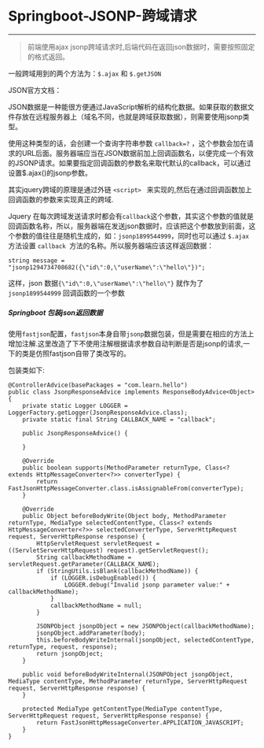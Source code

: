 ﻿# Springboot-JSONP-跨域请求

---

> 前端使用ajax jsonp跨域请求时,后端代码在返回json数据时，需要按照固定的格式返回。

一般跨域用到的两个方法为：`$.ajax` 和 `$.getJSON`

JSON官方文档：

JSON数据是一种能很方便通过JavaScript解析的结构化数据。如果获取的数据文件存放在远程服务器上（域名不同，也就是跨域获取数据），则需要使用jsonp类型。

使用这种类型的话，会创建一个查询字符串参数 `callback=?` ，这个参数会加在请求的URL后面。服务器端应当在JSON数据前加上回调函数名，以便完成一个有效的JSONP请求。如果要指定回调函数的参数名来取代默认的callback，可以通过设置$.ajax()的jsonp参数。
 
其实jquery跨域的原理是通过外链 `<script> ` 来实现的,然后在通过回调函数加上回调函数的参数来实现真正的跨域.
 
Jquery 在每次跨域发送请求时都会有`callback`这个参数，其实这个参数的值就是回调函数名称，所以，服务器端在发送json数据时，应该把这个参数放到前面，这个参数的值往往是随机生成的，如：`jsonp1899544999`，同时也可以通过 `$.ajax` 方法设置 `callback `方法的名称。所以服务器端应该这样返回数据：
 
    string message = "jsonp1294734708682({\"id\":0,\"userName\":\"hello\"})";
 
这样，json 数据`{\"id\":0,\"userName\":\"hello\"}` 就作为了 `jsonp1899544999` 回调函数的一个参数
##### Springboot 包装json返回数据
使用`fastjson`配置，`fastjson`本身自带`jsonp`数据包装，但是需要在相应的方法上增加注解.这里改造了下不使用注解根据请求参数自动判断是否是jsonp的请求,一下的类是仿照fastjson自带了类改写的。

包装类如下:
```
@ControllerAdvice(basePackages = "com.learn.hello")
public class JsonpResponseAdvice implements ResponseBodyAdvice<Object> {
    private static Logger LOGGER = LoggerFactory.getLogger(JsonpResponseAdvice.class);
    private static final String CALLBACK_NAME = "callback";

    public JsonpResponseAdvice() {

    }

    @Override
    public boolean supports(MethodParameter returnType, Class<? extends HttpMessageConverter<?>> converterType) {
        return FastJsonHttpMessageConverter.class.isAssignableFrom(converterType);
    }

    @Override
    public Object beforeBodyWrite(Object body, MethodParameter returnType, MediaType selectedContentType, Class<? extends HttpMessageConverter<?>> selectedConverterType, ServerHttpRequest request, ServerHttpResponse response) {
        HttpServletRequest servletRequest = ((ServletServerHttpRequest) request).getServletRequest();
        String callbackMethodName = servletRequest.getParameter(CALLBACK_NAME);
        if (StringUtils.isBlank(callbackMethodName)) {
            if (LOGGER.isDebugEnabled()) {
                LOGGER.debug("Invalid jsonp parameter value:" + callbackMethodName);
            }
            callbackMethodName = null;
        }

        JSONPObject jsonpObject = new JSONPObject(callbackMethodName);
        jsonpObject.addParameter(body);
        this.beforeBodyWriteInternal(jsonpObject, selectedContentType, returnType, request, response);
        return jsonpObject;
    }

    public void beforeBodyWriteInternal(JSONPObject jsonpObject, MediaType contentType, MethodParameter returnType, ServerHttpRequest request, ServerHttpResponse response) {
    }

    protected MediaType getContentType(MediaType contentType, ServerHttpRequest request, ServerHttpResponse response) {
        return FastJsonHttpMessageConverter.APPLICATION_JAVASCRIPT;
    }
}
```

